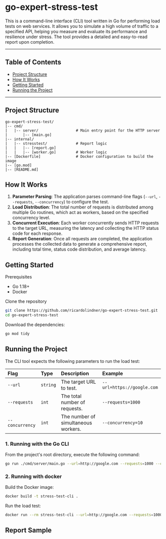 # go-expert-stress-test

This is a command-line interface (CLI) tool written in Go for performing load tests on web services.
It allows you to simulate a high volume of traffic to a specified API, helping you measure and evaluate its performance and resilience under stress. The tool provides a detailed and easy-to-read report upon completion.

---

## Table of Contents
- [Project Structure](#project-structure)
- [How It Works](#how-it-works)
- [Getting Started](#getting-started)
- [Running the Project](#running-the-project)

---

## Project Structure

```text
go-expert-stress-test/
|-- cmd/
|   |-- server/                 # Main entry point for the HTTP server
|       |-- [main.go]
|-- internal/
|   |-- stresstest/             # Report logic
|   |   |-- [report.go]
|   |   |-- [worker.go]         # Worker logic
|-- [Dockerfile]                # Docker configuration to build the image
|-- [go.mod]
|-- [README.md]
```

## How It Works
1.  **Parameter Parsing**: The application parses command-line flags (`--url`, `--requests`, `--concurrency`) to configure the test.
2.  **Load Distribution**: The total number of requests is distributed among multiple Go routines, which act as workers, based on the specified concurrency level.
3.  **Concurrent Execution**: Each worker concurrently sends HTTP requests to the target URL, measuring the latency and collecting the HTTP status code for each response.
4.  **Report Generation**: Once all requests are completed, the application processes the collected data to generate a comprehensive report, including total time, status code distribution, and average latency.

## Getting Started
Prerequisites
* Go 1.18+
* Docker

Clone the repository
```bash
git clone https://github.com/ricardolindner/go-expert-stress-test.git
cd go-expert-stress-test
```

Download the dependencies:
```bash
go mod tidy
```

## Running the Project

The CLI tool expects the following parameters to run the load test:

|Flag|Type|Description|Example|
|:---|:---|:---|:---|
|`--url` |`string`|The target URL to test.|`--url=https://google.com`|
|`--requests`|`int`|The total number of requests.|`--requests=1000` |
|`--concurrency`|`int`| The number of simultaneous workers.|`--concurrency=10`|

### 1. Running with the Go CLI

From the project's root directory, execute the following command:
```bash
go run ./cmd/server/main.go --url=http://google.com --requests=1000 --concurrency=10
```

### 2. Running with docker
Build the Docker image:
```bash
docker build -t stress-test-cli .
```
Run the load test:
```bash
docker run --rm stress-test-cli --url=http://google.com --requests=1000 --concurrency=10
```

## Report Sample
